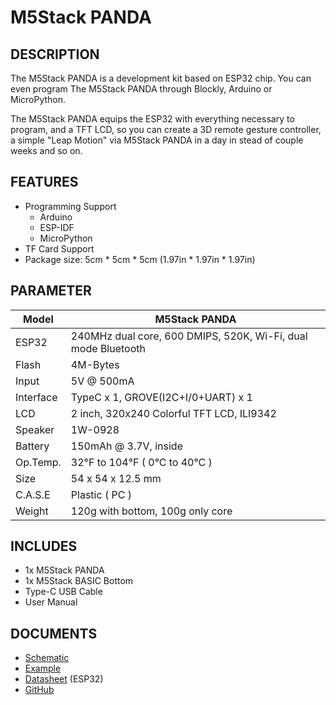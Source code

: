 ﻿# M5Stack PANDA

## DESCRIPTION

The M5Stack PANDA is a development kit based on ESP32 chip. You can even program The M5Stack PANDA through Blockly, Arduino or MicroPython.

The M5Stack PANDA equips the ESP32 with everything necessary to program, and a TFT LCD, so you can create a 3D remote gesture controller, a simple "Leap Motion" via M5Stack PANDA in a day in stead of couple weeks and so on.

## FEATURES

- Programming Support
   + Arduino
   + ESP-IDF
   + MicroPython
- TF Card Support
- Package size: 5cm * 5cm * 5cm (1.97in * 1.97in * 1.97in)

## PARAMETER

Model | M5Stack PANDA
---|---
ESP32 | 240MHz dual core, 600 DMIPS, 520K, Wi-Fi, dual mode Bluetooth
Flash | 4M-Bytes
Input | 5V @ 500mA
Interface | TypeC x 1, GROVE(I2C+I/0+UART) x 1
LCD | 2 inch, 320x240 Colorful TFT LCD, ILI9342
Speaker | 1W-0928
Battery | 150mAh @ 3.7V, inside
Op.Temp. | 32°F to 104°F ( 0°C to 40°C )
Size | 54 x 54 x 12.5 mm
C.A.S.E | Plastic ( PC )
Weight | 120g with bottom, 100g only core

## INCLUDES

- 1x M5Stack PANDA
- 1x M5Stack BASIC Bottom
- Type-C USB Cable
- User Manual


## DOCUMENTS
- [Schematic](https://github.com/m5stack/M5-3D_and_PCB/blob/master/M5_Core_SCH(20171206).pdf)
- [Example](https://github.com/m5stack/M5Stack/tree/master/examples)
- [Datasheet](https://www.espressif.com/sites/default/files/documentation/esp32_datasheet_cn.pdf) (ESP32)
- [GitHub](https://github.com/m5stack/M5Stack)
